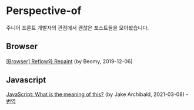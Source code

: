 # Perspective-of
주니어 프론트 개발자의 관점에서 괜찮은 포스트들을 모아봤습니다.

## Browser
[[Browser] Reflow와 Repaint](https://beomy.github.io/tech/browser/reflow-repaint/) (by Beomy, 2019-12-06)

## Javascript
[JavaScript: What is the meaning of this?](https://web.dev/javascript-this/) (by Jake Archibald, 2021-03-08) - [번역](https://hyperflow.dev/Frontend/Javascript-this)
